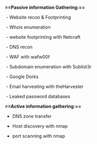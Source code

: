 

**==Passive information Gathering:==**

 - Website recon & Footprinting

 - Whois enumeration

 - website footprinting with Netcraft

 - DNS recon

 - WAF with wafw00f

 - Subdomain enumeration with Sublist3r

 - Google Dorks

 - Email harvesting with theHarvester

 - Leaked password databases

**==Active information gathering:==**

- DNS zone transfer

- Host discovery with nmap

- port scanning with nmap